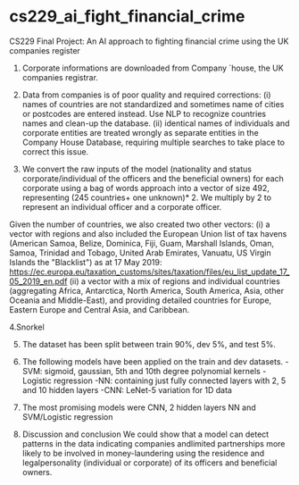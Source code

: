 # cs229_ai_fight_financial_crime
CS229 Final Project: An AI approach to fighting financial crime using the UK companies register

1. Corporate informations are downloaded from Company `house, the UK companies registrar.

2. Data from companies is of poor quality and required corrections:
(i) names  of countries are not standardized and sometimes name of cities or postcodes are entered instead. Use NLP  to recognize countries names and clean-up the database.
(ii) identical names of individuals and corporate entities are treated wrongly as separate entities in the Company House Database, requiring multiple searches to take place to correct this issue.

3. We convert  the raw inputs of the model (nationality and status corporate/individual of the officers and the beneficial owners) for each corporate using a bag of words approach into a vector of size 492, representing (245 countries+ one unknown)* 2. We multiply by 2 to represent an individual officer and a corporate officer.

Given the number of countries, we also created two other vectors:
(i) a vector with regions and also included the European Union list of tax havens (American Samoa, Belize, Dominica, Fiji, Guam, Marshall Islands, Oman, Samoa, Trinidad and Tobago, United Arab Emirates, Vanuatu,
US Virgin Islands the "Blacklist") as at 17 May 2019: https://ec.europa.eu/taxation_customs/sites/taxation/files/eu_list_update_17_05_2019_en.pdf
(ii) a vector with a mix of regions and individual countries (aggregating Africa, Antarctica, North America, South America, Asia, other Oceania and Middle-East), and providing detailed countries for Europe, Eastern Europe and Central Asia, and Caribbean.

4.Snorkel

5. The dataset has been split between train  90%, dev 5%, and test 5%.

6. The following models have been applied on the train and dev datasets.
-SVM: sigmoid, gaussian, 5th and 10th degree polynomial kernels
-Logistic regression
-NN: containing just fully connected layers with 2, 5 and 10 hidden layers
-CNN: LeNet-5 variation for 1D data 

7. The most promising models were CNN, 2 hidden layers NN and SVM/Logistic regression

9. Discussion and conclusion
We could show that a model can detect patterns in the data indicating companies andlimited partnerships more likely to be involved in money-laundering using the residence and legalpersonality (individual or corporate) of its officers and beneficial owners. 
